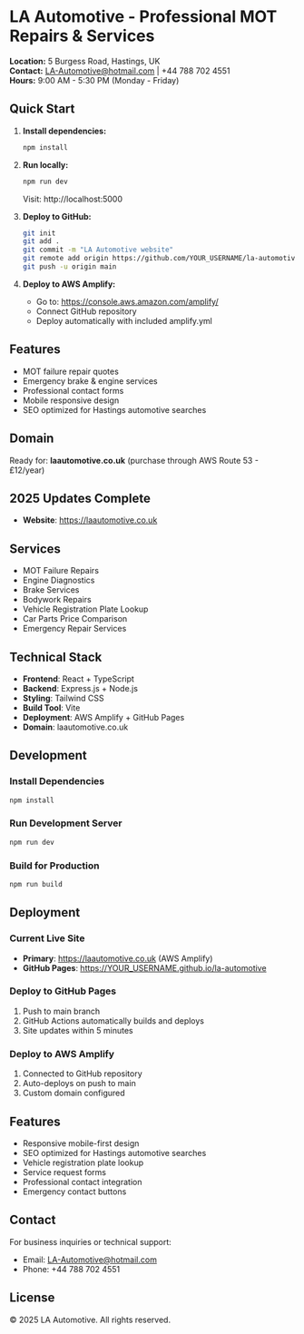 # LA Automotive - Professional MOT Repairs & Services  

**Location:** 5 Burgess Road, Hastings, UK  
**Contact:** LA-Automotive@hotmail.com | +44 788 702 4551  
**Hours:** 9:00 AM - 5:30 PM (Monday - Friday)

## Quick Start

1. **Install dependencies:**
   ```bash
   npm install
   ```

2. **Run locally:**
   ```bash
   npm run dev
   ```
   Visit: http://localhost:5000

3. **Deploy to GitHub:**
   ```bash
   git init
   git add .
   git commit -m "LA Automotive website"
   git remote add origin https://github.com/YOUR_USERNAME/la-automotive.git
   git push -u origin main
   ```

4. **Deploy to AWS Amplify:**
   - Go to: https://console.aws.amazon.com/amplify/
   - Connect GitHub repository
   - Deploy automatically with included amplify.yml

## Features
- MOT failure repair quotes
- Emergency brake & engine services
- Professional contact forms
- Mobile responsive design
- SEO optimized for Hastings automotive searches

## Domain
Ready for: **laautomotive.co.uk** (purchase through AWS Route 53 - £12/year)

## 2025 Updates Complete
- **Website**: https://laautomotive.co.uk

## Services
- MOT Failure Repairs
- Engine Diagnostics
- Brake Services
- Bodywork Repairs
- Vehicle Registration Plate Lookup
- Car Parts Price Comparison
- Emergency Repair Services

## Technical Stack
- **Frontend**: React + TypeScript
- **Backend**: Express.js + Node.js
- **Styling**: Tailwind CSS
- **Build Tool**: Vite
- **Deployment**: AWS Amplify + GitHub Pages
- **Domain**: laautomotive.co.uk

## Development

### Install Dependencies
```bash
npm install
```

### Run Development Server
```bash
npm run dev
```

### Build for Production
```bash
npm run build
```

## Deployment

### Current Live Site
- **Primary**: https://laautomotive.co.uk (AWS Amplify)
- **GitHub Pages**: https://YOUR_USERNAME.github.io/la-automotive

### Deploy to GitHub Pages
1. Push to main branch
2. GitHub Actions automatically builds and deploys
3. Site updates within 5 minutes

### Deploy to AWS Amplify
1. Connected to GitHub repository
2. Auto-deploys on push to main
3. Custom domain configured

## Features
- Responsive mobile-first design
- SEO optimized for Hastings automotive searches
- Vehicle registration plate lookup
- Service request forms
- Professional contact integration
- Emergency contact buttons

## Contact
For business inquiries or technical support:
- Email: LA-Automotive@hotmail.com
- Phone: +44 788 702 4551

## License
© 2025 LA Automotive. All rights reserved.